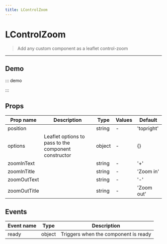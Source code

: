 ```yaml
---
title: LControlZoom
---
```


# LControlZoom

> Add any custom component as a leaflet control-zoom

---

## Demo

::: demo
<template>
<l-map style="height: 350px" :zoom="zoom" :center="center" :options="{zoomControl: false}">
<l-tile-layer :url="url" :attribution="attribution"></l-tile-layer>
<l-control-zoom position="bottomright"  ></l-control-zoom>
</l-map>
</template>

<script>
import {LMap, LTileLayer, LControlZoom} from 'vue2-leaflet';

export default {
  components: {
    LMap,
    LTileLayer,
    LControlZoom
  },
  data () {
    return {
      url: 'https://{s}.tile.openstreetmap.org/{z}/{x}/{y}.png',
      attribution:
        '&copy; <a target="_blank" href="http://osm.org/copyright">OpenStreetMap</a> contributors',
      zoom: 8,
      center: [47.313220, -1.319482],
    };
  }
}
</script>

:::

## Props

| Prop name    | Description                                          | Type   | Values | Default    |
| ------------ | ---------------------------------------------------- | ------ | ------ | ---------- |
| position     |                                                      | string | -      | 'topright' |
| options      | Leaflet options to pass to the component constructor | object | -      | {}         |
| zoomInText   |                                                      | string | -      | '+'        |
| zoomInTitle  |                                                      | string | -      | 'Zoom in'  |
| zoomOutText  |                                                      | string | -      | '-'        |
| zoomOutTitle |                                                      | string | -      | 'Zoom out' |

## Events

| Event name | Type   | Description                          |
| ---------- | ------ | ------------------------------------ |
| ready      | object | Triggers when the component is ready |
